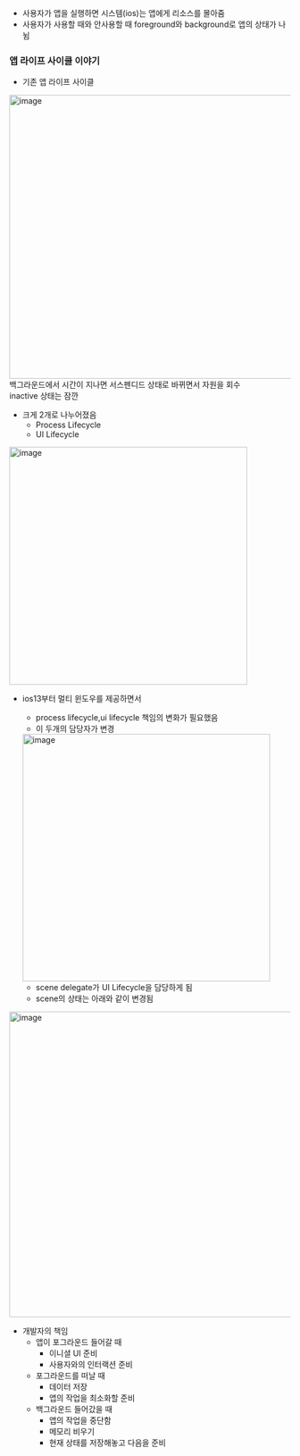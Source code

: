 * 사용자가 앱을 실행하면 시스템(ios)는 앱에게 리소스를 몰아줌
* 사용자가 사용할 때와 안사용할 때 foreground와 background로 앱의 상태가 나뉨

### 앱 라이프 사이클 이야기
* 기존 앱 라이프 사이클
<img width="508" alt="image" src="https://user-images.githubusercontent.com/62399318/217640476-83dd02e0-2730-490c-b793-6d4b4aff78a6.png">
백그라운드에서 시간이 지나면 서스펜디드 상태로 바뀌면서 자원을 회수<br>
inactive 상태는 잠깐<br>

* 크게 2개로 나누어졌음
  * Process Lifecycle
  * UI Lifecycle
<img width="426" alt="image" src="https://user-images.githubusercontent.com/62399318/217641105-7be50c1c-210e-4458-b6cb-dab051ce2fa6.png">

* ios13부터 멀티 윈도우를 제공하면서 
  * process lifecycle,ui lifecycle 책임의 변화가 필요했음
  * 이 두개의 담당자가 변경 
  <img width="443" alt="image" src="https://user-images.githubusercontent.com/62399318/217641673-386f360e-4026-4db9-acbc-fe77c4db859f.png">
  
  * scene delegate가 UI Lifecycle을 담당하게 됨
  * scene의 상태는 아래와 같이 변경됨
<img width="547" alt="image" src="https://user-images.githubusercontent.com/62399318/217642005-6eeee7cc-f1f6-49b3-9dc2-a6f2121ab1a9.png">


* 개발자의 책임
  * 앱이 포그라운드 들어갈 때
    * 이니셜 UI 준비
    * 사용자와의 인터랙션 준비
  * 포그라운드를 떠날 때
    * 데이터 저장
    * 앱의 작업을 최소화할 준비
  * 백그라운드 들어갔을 때
    * 앱의 작업을 중단함
    * 메모리 비우기
    * 현재 상태를 저장해놓고 다음을 준비           
